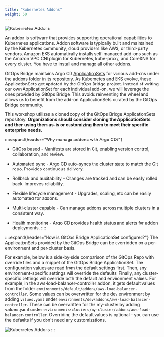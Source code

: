 ```yaml
---
title: "Kubernetes Addons"
weight: 60
---
```


![Kubernetes Addons](/static/images/kubernetes-addons.jpg)

An addon is software that provides supporting operational capabilities to Kubernetes applications. Addon software is typically built and maintained by the Kubernetes community, cloud providers like AWS, or third-party vendors. Amazon EKS automatically installs self-managed add-ons such as the Amazon VPC CNI plugin for Kubernetes, kube-proxy, and CoreDNS for every cluster. You have to install and manage all other addons.

GitOps Bridge maintains Argo CD [ApplicationSets](https://github.com/gitops-bridge-dev/gitops-bridge-argocd-control-plane-template/tree/main/bootstrap/control-plane/addons/aws) for various add-ons under the addons folder in its repository. As Kubernetes and EKS evolve, these ApplicationSets get updated by the GitOps Bridge project. Instead of writing our own ApplicationSet for each individual add-on, we will leverage the ones provided by GitOps Bridge. This avoids reinventing the wheel and allows us to benefit from the add-on ApplicationSets curated by the GitOps Bridge community.

This workshop utilizes a cloned copy of the GitOps Bridge ApplicationSets repository. **Organizations should consider cloning the ApplicationSets and then using them as-is or customizing them to meet their specific enterprise needs.**

::::expand{header="Why manage addons with Argo CD?"}

- GitOps based - Manifests are stored in Git, enabling version control, collaboration, and review.

- Automated sync - Argo CD auto-syncs the cluster state to match the Git repo. Provides continuous delivery.

- Rollback and auditability - Changes are tracked and can be easily rolled back. Improves reliability.

- Flexible lifecycle management - Upgrades, scaling, etc can be easily automated for addons.

- Multi-cluster capable - Can manage addons across multiple clusters in a consistent way.

- Health monitoring - Argo CD provides health status and alerts for addon deployments.
  ::::

::::expand{header="How is GitOps Bridge ApplicationSet configured?"}
The ApplicationSets provided by the GitOps Bridge can be overridden on a per-environment and per-cluster basis.

For example, below is a side-by-side comparison of the GitOps Repo with override files and a snippet of the GitOps Bridge ApplicationSet. The configuration values are read from the default settings first. Then, any environment-specific settings will override the defaults. Finally, any cluster-specific settings will override both the default and environment values. For example, in the aws-load-balancer-controller addon, it gets default values from the folder `environments/default/addons/aws-load-balancer-controller`. Some values can be overwritten for the dev environment by adding `values.yaml` under `environments/dev/addons/aws-load-balancer-controller`. These can be overwritten for the my-cluster by adding values.yaml under `environments/clusters/my-cluster/addons/aws-load-balancer-controller`. Overriding the default values is optional - you can use the defaults if you don't need any customizations.

![Kubernetes Addons](/static/images/gitops-bridge-applicationset.png)
:::
